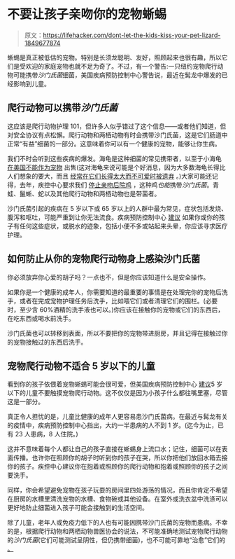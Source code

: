 # 不要让孩子亲吻你的宠物蜥蜴

> 原文：<https://lifehacker.com/dont-let-the-kids-kiss-your-pet-lizard-1849677874>

蜥蜴是真正被低估的宠物。特别是长须龙聪明、友好，照顾起来也很有趣，所以它们是受欢迎的家庭宠物也就不足为奇了。不过，有一个警告:一只纽约宠物爬行动物可能携带*沙门氏菌*细菌，美国疾病预防控制中心警告说，最近在髯龙中爆发的已经影响到儿童。



## 爬行动物可以携带*沙门氏菌*

这应该是爬行动物护理 101，但许多人似乎错过了这个信息——或者他们知道，但对安全协议有点松懈。爬行动物和两栖动物有时会携带沙门氏菌，这是它们肠道中正常“有益”细菌的一部分。这意味着你可以有一个健康的宠物，能够让你生病。

我们不时会听到这些疾病的爆发。海龟是这种细菌的常见携带者，以至于小海龟 [在美国不能作为宠物](https://www.fda.gov/animal-veterinary/animal-health-literacy/salmonella-and-turtle-safety) 出售(这对海龟来说可能是个好消息，因为大多数海龟长得比人们想象的要大，而且 [经常在它们长得太大而不可爱时被遗弃](https://www.dailybreeze.com/2010/09/10/wildlife-experts-see-increase-in-abandoned-pet-turtles/) 。)大家可能还记得，去年，疾控中心要求我们 [停止亲吻后院鸡](https://lifehacker.com/its-your-mouth-but-please-stop-kissing-poultry-cdc-sa-1846946324) ，这种鸡*也能*携带*沙门氏菌*。青蛙、鬣蜥、蛇以及其他爬行动物和两栖动物也是带菌者。

沙门氏菌引起的疾病在 5 岁以下或 65 岁以上的人群中最为常见，症状包括发烧、腹泻和呕吐，可能严重到让你无法流食。疾病预防控制中心 [建议](https://www.cdc.gov/salmonella/beardeddragon-10-22/index.html) 如果你或你的孩子有任何这些症状，或脱水的迹象，包括小便不多或站起来头晕，你应该寻求医疗护理。

## 如何防止从你的宠物爬行动物身上感染沙门氏菌

你必须放弃你心爱的胡子吗？一点也不，但是你应该知道什么是安全操作。

如果你是一个健康的成年人，你需要知道的最重要的事情是在处理完你的宠物后洗手，或者在完成宠物护理任务后洗手，比如喂它们或者清理它们的围栏。(必要时，至少含 60%酒精的洗手液也可以。)你应该在接触你的宠物或它们的东西后，在吃东西或喝水前洗手。

沙门氏菌也可以转移到表面，所以不要把你的宠物带进厨房，并且记得在接触过你的宠物接触过的东西后洗手。

## 宠物爬行动物不适合 5 岁以下的儿童

看到你的孩子依偎着宠物蜥蜴可能会很可爱，但美国疾病预防控制中心 [建议](https://www.cdc.gov/healthypets/pets/reptiles.html)5 岁以下的儿童不要触摸宠物爬行动物。这不仅仅是因为小孩子什么都往嘴里塞，尽管这是一部分。

真正令人担忧的是，儿童比健康的成年人更容易患沙门氏菌病。在最近与髯龙有关的疫情中，疾病预防控制中心指出，大约一半患病的人不到 1 岁。(迄今为止，已有 23 人患病，8 人住院。)

这并不意味着每个人都让自己的孩子直接在蜥蜴身上流口水；记住，细菌可以在表面传播。也许你在照顾你的胡子时听到你的孩子在哭，所以你把他们放回水箱去接你的孩子。疾控中心建议你在抱着或照顾你的爬行动物和抱着或照顾你的孩子之间要洗手。

同样，你会希望避免宠物在孩子玩耍的房间里四处游荡的情况，而且你肯定不希望在厨房的水槽里清洗宠物的水槽、食物碗或其他设备。在室外或洗衣盆中洗涤可以更好地防止细菌进入孩子可能会接触到的生活空间。

除了儿童，老年人或免疫力低下的人也有可能因携带沙门氏菌的宠物而患病。不幸的是，根据爬行动物和两栖动物兽医协会的说法，不可能准确地测试宠物爬行动物的*沙门氏菌*(它们可能测试呈阴性，但仍携带细菌)，也不可能可靠地“治愈”它们的 [。](https://arav.org/salmonella-reptiles-amphibians-veterinary-guidelines/)